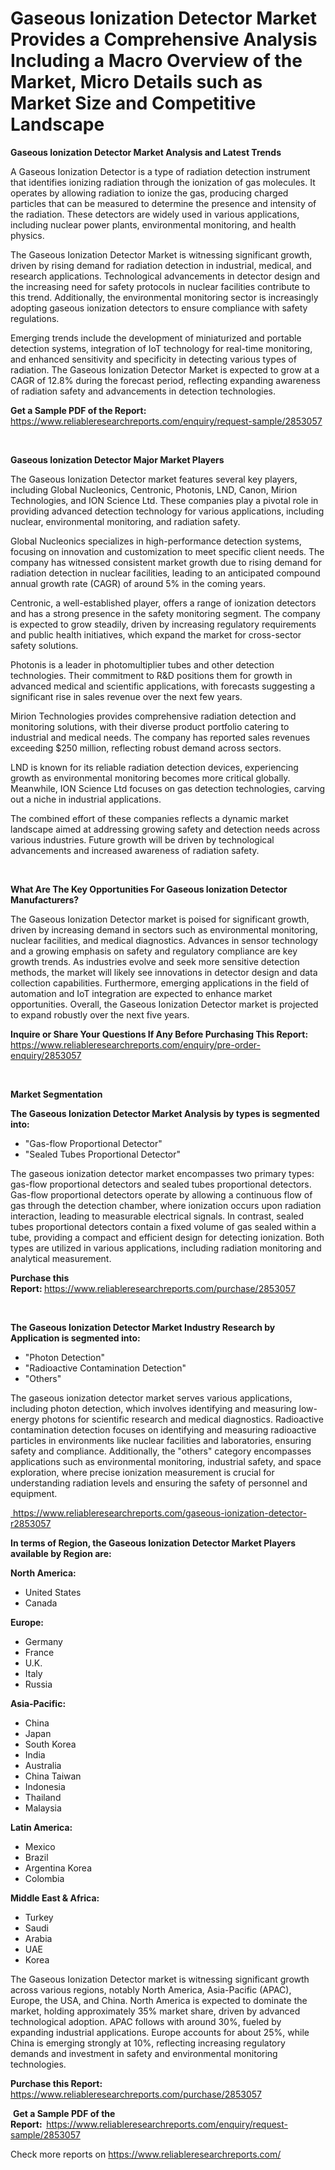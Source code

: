 <p><h1>Gaseous Ionization Detector Market Provides a Comprehensive Analysis Including a Macro Overview of the Market, Micro Details such as Market Size and Competitive Landscape</h1></p><p><strong>Gaseous Ionization Detector Market Analysis and Latest Trends</strong></p>
<p><p>A Gaseous Ionization Detector is a type of radiation detection instrument that identifies ionizing radiation through the ionization of gas molecules. It operates by allowing radiation to ionize the gas, producing charged particles that can be measured to determine the presence and intensity of the radiation. These detectors are widely used in various applications, including nuclear power plants, environmental monitoring, and health physics.</p><p>The Gaseous Ionization Detector Market is witnessing significant growth, driven by rising demand for radiation detection in industrial, medical, and research applications. Technological advancements in detector design and the increasing need for safety protocols in nuclear facilities contribute to this trend. Additionally, the environmental monitoring sector is increasingly adopting gaseous ionization detectors to ensure compliance with safety regulations.</p><p>Emerging trends include the development of miniaturized and portable detection systems, integration of IoT technology for real-time monitoring, and enhanced sensitivity and specificity in detecting various types of radiation. The Gaseous Ionization Detector Market is expected to grow at a CAGR of 12.8% during the forecast period, reflecting expanding awareness of radiation safety and advancements in detection technologies.</p></p>
<p><strong>Get a Sample PDF of the Report:&nbsp;</strong> <a href="https://www.reliableresearchreports.com/enquiry/request-sample/2853057?utm_campaign=3124&utm_medium=2&utm_source=Github&utm_content=ia&utm_term=11032025&utm_id=gaseous-ionization-detector">https://www.reliableresearchreports.com/enquiry/request-sample/2853057</a></p>
<p>&nbsp;</p>
<p><strong>Gaseous Ionization Detector Major Market Players</strong></p>
<p><p>The Gaseous Ionization Detector market features several key players, including Global Nucleonics, Centronic, Photonis, LND, Canon, Mirion Technologies, and ION Science Ltd. These companies play a pivotal role in providing advanced detection technology for various applications, including nuclear, environmental monitoring, and radiation safety.</p><p>Global Nucleonics specializes in high-performance detection systems, focusing on innovation and customization to meet specific client needs. The company has witnessed consistent market growth due to rising demand for radiation detection in nuclear facilities, leading to an anticipated compound annual growth rate (CAGR) of around 5% in the coming years.</p><p>Centronic, a well-established player, offers a range of ionization detectors and has a strong presence in the safety monitoring segment. The company is expected to grow steadily, driven by increasing regulatory requirements and public health initiatives, which expand the market for cross-sector safety solutions.</p><p>Photonis is a leader in photomultiplier tubes and other detection technologies. Their commitment to R&D positions them for growth in advanced medical and scientific applications, with forecasts suggesting a significant rise in sales revenue over the next few years.</p><p>Mirion Technologies provides comprehensive radiation detection and monitoring solutions, with their diverse product portfolio catering to industrial and medical needs. The company has reported sales revenues exceeding $250 million, reflecting robust demand across sectors.</p><p>LND is known for its reliable radiation detection devices, experiencing growth as environmental monitoring becomes more critical globally. Meanwhile, ION Science Ltd focuses on gas detection technologies, carving out a niche in industrial applications.</p><p>The combined effort of these companies reflects a dynamic market landscape aimed at addressing growing safety and detection needs across various industries. Future growth will be driven by technological advancements and increased awareness of radiation safety.</p></p>
<p>&nbsp;</p>
<p><strong>What Are The Key Opportunities For Gaseous Ionization Detector Manufacturers?</strong></p>
<p><p>The Gaseous Ionization Detector market is poised for significant growth, driven by increasing demand in sectors such as environmental monitoring, nuclear facilities, and medical diagnostics. Advances in sensor technology and a growing emphasis on safety and regulatory compliance are key growth trends. As industries evolve and seek more sensitive detection methods, the market will likely see innovations in detector design and data collection capabilities. Furthermore, emerging applications in the field of automation and IoT integration are expected to enhance market opportunities. Overall, the Gaseous Ionization Detector market is projected to expand robustly over the next five years.</p></p>
<p><strong>Inquire or Share Your Questions If Any Before Purchasing This Report:</strong> <a href="https://www.reliableresearchreports.com/enquiry/pre-order-enquiry/2853057?utm_campaign=3124&utm_medium=2&utm_source=Github&utm_content=ia&utm_term=11032025&utm_id=gaseous-ionization-detector">https://www.reliableresearchreports.com/enquiry/pre-order-enquiry/2853057</a></p>
<p>&nbsp;</p>
<p><strong>Market Segmentation</strong></p>
<p><strong>The Gaseous Ionization Detector Market Analysis by types is segmented into:</strong></p>
<p><ul><li>"Gas-flow Proportional Detector"</li><li>"Sealed Tubes Proportional Detector"</li></ul></p>
<p><p>The gaseous ionization detector market encompasses two primary types: gas-flow proportional detectors and sealed tubes proportional detectors. Gas-flow proportional detectors operate by allowing a continuous flow of gas through the detection chamber, where ionization occurs upon radiation interaction, leading to measurable electrical signals. In contrast, sealed tubes proportional detectors contain a fixed volume of gas sealed within a tube, providing a compact and efficient design for detecting ionization. Both types are utilized in various applications, including radiation monitoring and analytical measurement.</p></p>
<p><strong>Purchase this Report:&nbsp;</strong><a href="https://www.reliableresearchreports.com/purchase/2853057?utm_campaign=3124&utm_medium=2&utm_source=Github&utm_content=ia&utm_term=11032025&utm_id=gaseous-ionization-detector">https://www.reliableresearchreports.com/purchase/2853057</a></p>
<p>&nbsp;</p>
<p><strong>The Gaseous Ionization Detector Market Industry Research by Application is segmented into:</strong></p>
<p><ul><li>"Photon Detection"</li><li>"Radioactive Contamination Detection"</li><li>"Others"</li></ul></p>
<p><p>The gaseous ionization detector market serves various applications, including photon detection, which involves identifying and measuring low-energy photons for scientific research and medical diagnostics. Radioactive contamination detection focuses on identifying and measuring radioactive particles in environments like nuclear facilities and laboratories, ensuring safety and compliance. Additionally, the "others" category encompasses applications such as environmental monitoring, industrial safety, and space exploration, where precise ionization measurement is crucial for understanding radiation levels and ensuring the safety of personnel and equipment.</p></p>
<p><a href="https://www.reliableresearchreports.com/gaseous-ionization-detector-r2853057?utm_campaign=3124&utm_medium=2&utm_source=Github&utm_content=ia&utm_term=11032025&utm_id=gaseous-ionization-detector">&nbsp;https://www.reliableresearchreports.com/gaseous-ionization-detector-r2853057</a></p>
<p><strong>In terms of Region, the Gaseous Ionization Detector Market Players available by Region are:</strong></p>
<p>
    <p> <strong> North America: </strong>
        <ul>
            <li>United States</li>
            <li>Canada</li>
        </ul>
        </p> 
    <p> <strong> Europe: </strong>
        <ul>
            <li>Germany</li>
            <li>France</li>
            <li>U.K.</li>
            <li>Italy</li>
            <li>Russia</li>
        </ul>
        </p> 
    <p> <strong> Asia-Pacific: </strong>
        <ul>
            <li>China</li>
            <li>Japan</li>
            <li>South Korea</li>
            <li>India</li>
            <li>Australia</li>
            <li>China Taiwan</li>
            <li>Indonesia</li>
            <li>Thailand</li>
            <li>Malaysia</li>
        </ul>
        </p> 
    <p> <strong> Latin America: </strong>
        <ul>
            <li>Mexico</li>
            <li>Brazil</li>
            <li>Argentina Korea</li>
            <li>Colombia</li>
        </ul>
        </p> 
    <p> <strong> Middle East & Africa: </strong>
        <ul>
            <li>Turkey</li>
            <li>Saudi</li>
            <li>Arabia</li>
            <li>UAE</li>
            <li>Korea</li>
        </ul>
    </p>
    </p>
<p><p>The Gaseous Ionization Detector market is witnessing significant growth across various regions, notably North America, Asia-Pacific (APAC), Europe, the USA, and China. North America is expected to dominate the market, holding approximately 35% market share, driven by advanced technological adoption. APAC follows with around 30%, fueled by expanding industrial applications. Europe accounts for about 25%, while China is emerging strongly at 10%, reflecting increasing regulatory demands and investment in safety and environmental monitoring technologies.</p></p>
<p><strong>Purchase this Report: </strong><a href="https://www.reliableresearchreports.com/purchase/2853057?utm_campaign=3124&utm_medium=2&utm_source=Github&utm_content=ia&utm_term=11032025&utm_id=gaseous-ionization-detector">https://www.reliableresearchreports.com/purchase/2853057</a></p>
<p>&nbsp;<strong>Get a Sample PDF of the Report:&nbsp;&nbsp;</strong><a href="https://www.reliableresearchreports.com/enquiry/request-sample/2853057?utm_campaign=3124&utm_medium=2&utm_source=Github&utm_content=ia&utm_term=11032025&utm_id=gaseous-ionization-detector">https://www.reliableresearchreports.com/enquiry/request-sample/2853057</a></p>
<p><strong></strong></p>
<p>Check more reports on <a href="https://www.reliableresearchreports.com/?utm_campaign=3124&utm_medium=2&utm_source=Github&utm_content=ia&utm_term=11032025&utm_id=gaseous-ionization-detector">https://www.reliableresearchreports.com/</a></p>